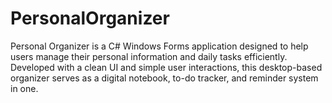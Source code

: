 # PersonalOrganizer
Personal Organizer is a C# Windows Forms application designed to help users manage their personal information and daily tasks efficiently. Developed with a clean UI and simple user interactions, this desktop-based organizer serves as a digital notebook, to-do tracker, and reminder system in one.
